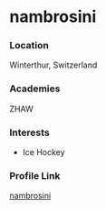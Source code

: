 # nambrosini

### Location

Winterthur, Switzerland

### Academies

ZHAW

### Interests

- Ice Hockey

### Profile Link

[nambrosini](https://github.com/nambrosini)
